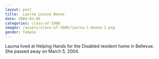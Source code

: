 ```yaml
---
layout: post
title:  Laurna Louise Boone
date: 2004-03-05
categories: class-of-1988
images: /assets/class-of-1988/laurna-l-boone-1.png
gender: female
---
```

Laurna lived at Helping Hands for the Disabled resident home in Bellevue.  She passed away on March 5, 2004.
